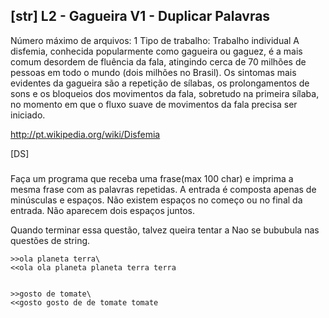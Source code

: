 ## [str] L2 - Gagueira V1 - Duplicar Palavras
 Número máximo de arquivos: 1
Tipo de trabalho:  Trabalho individual
A disfemia, conhecida popularmente como gagueira ou gaguez, é a mais comum desordem de fluência da fala, atingindo cerca de 70 milhões de pessoas em todo o mundo (dois milhões no Brasil). Os sintomas mais evidentes da gagueira são a repetição de sílabas, os prolongamentos de sons e os bloqueios dos movimentos da fala, sobretudo na primeira sílaba, no momento em que o fluxo suave de movimentos da fala precisa ser iniciado. 

http://pt.wikipedia.org/wiki/Disfemia

[DS]

#####

Faça um programa que receba uma frase(max 100 char) e imprima a
mesma frase com as palavras repetidas. A entrada é composta
apenas de minúsculas e espaços. Não existem espaços no começo
ou no final da entrada. Não aparecem dois espaços juntos.

Quando terminar essa questão, talvez queira tentar a Nao se bububula nas questões de string.
```
>>ola planeta terra\
<<ola ola planeta planeta terra terra


>>gosto de tomate\
<<gosto gosto de de tomate tomate